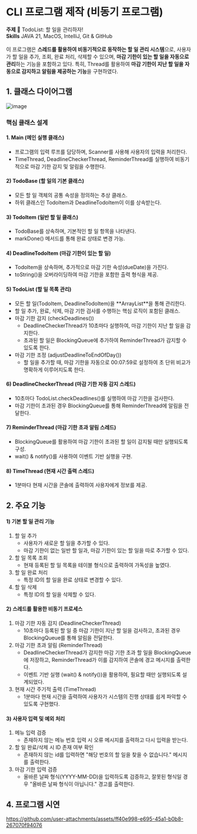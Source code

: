 # CLI 프로그램 제작 (비동기 프로그램)

**주제** 📅 TodoList: 할 일을 관리하자!<br>
**Skills** JAVA 21, MacOS, IntelliJ, Git & GitHub
<br><br>
이 프로그램은 **스레드를 활용하여 비동기적으로 동작하는 할 일 관리 시스템**으로, 사용자가 할 일을 추가, 조회, 완료 처리, 삭제할 수 있으며, **마감 기한이 있는 할 일을 자동으로 관리**하는 기능을 포함하고 있다.
특히, Thread를 활용하여 **마감 기한이 지난 할 일을 자동으로 감지하고 알림을 제공하는 기능**을 구현하였다.

## 1. 클래스 다이어그램
![image](https://github.com/user-attachments/assets/730c3207-d88c-4dfd-a884-3c59e4ab9450)
### 핵심 클래스 설계
#### 1. Main (메인 실행 클래스)
  - 프로그램의 입력 루프를 담당하며, Scanner를 사용해 사용자의 입력을 처리한다.
  - TimeThread, DeadlineCheckerThread, ReminderThread를 실행하여 비동기적으로 마감 기한 감지 및 알림을 수행한다.

#### 2) TodoBase (할 일의 기본 클래스)
  - 모든 할 일 객체의 공통 속성을 정의하는 추상 클래스.
  - 하위 클래스인 TodoItem과 DeadlineTodoItem이 이를 상속받는다.

#### 3) TodoItem (일반 할 일 클래스)
  - TodoBase를 상속하며, 기본적인 할 일 항목을 나타낸다.
  - markDone() 메서드를 통해 완료 상태로 변경 가능.

#### 4) DeadlineTodoItem (마감 기한이 있는 할 일)
  - TodoItem을 상속하며, 추가적으로 마감 기한 속성(dueDate)을 가진다.
  - toString()을 오버라이딩하여 마감 기한을 포함한 출력 형식을 제공.

#### 5) TodoList (할 일 목록 관리)
  - 모든 할 일(TodoItem, DeadlineTodoItem)을 **ArrayList<TodoItem>**을 통해 관리한다.
  - 할 일 추가, 완료, 삭제, 마감 기한 검사를 수행하는 핵심 로직이 포함된 클래스.
  - 마감 기한 감지 (checkDeadlines())
    - DeadlineCheckerThread가 10초마다 실행하여, 마감 기한이 지난 할 일을 감지한다.
    - 초과된 할 일은 BlockingQueue에 추가하여 ReminderThread가 감지할 수 있도록 한다.
  - 마감 기한 조정 (adjustDeadlineToEndOfDay())
    - 할 일을 추가할 때, 마감 기한을 자동으로 00:07:59로 설정하여 초 단위 비교가 명확하게 이루어지도록 한다.

#### 6) DeadlineCheckerThread (마감 기한 자동 감지 스레드)
  - 10초마다 TodoList.checkDeadlines()를 실행하여 마감 기한을 검사한다.
  - 마감 기한이 초과된 경우 BlockingQueue를 통해 ReminderThread에 알림을 전달한다.

#### 7) ReminderThread (마감 기한 초과 알림 스레드)
  - BlockingQueue를 활용하여 마감 기한이 초과된 할 일이 감지될 때만 실행되도록 구성.
  - wait() & notify()를 사용하여 이벤트 기반 실행을 구현.

#### 8) TimeThread (현재 시간 출력 스레드)
  - 1분마다 현재 시간을 콘솔에 출력하여 사용자에게 정보를 제공.

## 2. 주요 기능
#### 1) 기본 할 일 관리 기능
1. 할 일 추가
    - 사용자가 새로운 할 일을 추가할 수 있다.
    - 마감 기한이 없는 일반 할 일과, 마감 기한이 있는 할 일을 따로 추가할 수 있다.
2. 할 일 목록 조회
    - 현재 등록된 할 일 목록을 테이블 형식으로 출력하여 가독성을 높였다.
3. 할 일 완료 처리
    - 특정 ID의 할 일을 완료 상태로 변경할 수 있다.
4. 할 일 삭제
    - 특정 ID의 할 일을 삭제할 수 있다.

#### 2) 스레드를 활용한 비동기 프로세스
1. 마감 기한 자동 감지 (DeadlineCheckerThread)
    - 10초마다 등록된 할 일 중 마감 기한이 지난 할 일을 검사하고, 초과된 경우 BlockingQueue를 통해 알림을 전달한다.
2. 마감 기한 초과 알림 (ReminderThread)
    - DeadlineCheckerThread가 감지한 마감 기한 초과 할 일을 BlockingQueue에 저장하고, ReminderThread가 이를 감지하여 콘솔에 경고 메시지를 출력한다.
    - 이벤트 기반 실행 (wait() & notify())을 활용하여, 필요할 때만 실행되도록 설계되었다.
3. 현재 시간 주기적 출력 (TimeThread)
    - 1분마다 현재 시간을 출력하여 사용자가 시스템의 진행 상태를 쉽게 파악할 수 있도록 구현했다.

#### 3) 사용자 입력 및 예외 처리
1. 메뉴 입력 검증
    - 존재하지 않는 메뉴 번호 입력 시 오류 메시지를 출력하고 다시 입력을 받는다.
2. 할 일 완료/삭제 시 ID 존재 여부 확인
    - 존재하지 않는 id를 입력하면 "해당 번호의 할 일을 찾을 수 없습니다." 메시지를 출력한다.
3. 마감 기한 입력 검증
    - 올바른 날짜 형식(YYYY-MM-DD)을 입력하도록 검증하고, 잘못된 형식일 경우 "올바른 날짜 형식이 아닙니다." 경고를 출력한다.

## 4. 프로그램 시연
https://github.com/user-attachments/assets/ff40e998-e695-45a1-b0b8-267070f94076
